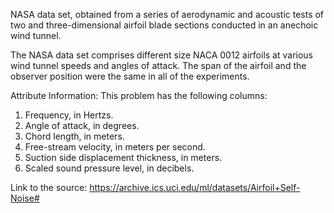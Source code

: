 NASA data set, obtained from a series of aerodynamic and acoustic tests of two and three-dimensional airfoil blade sections conducted in an anechoic wind tunnel.	

The NASA data set comprises different size NACA 0012 airfoils at various wind tunnel speeds and angles of attack. The span of the airfoil and the observer position were the same in all of the experiments. 

Attribute Information:
This problem has the following columns: 
1. Frequency, in Hertzs. 
2. Angle of attack, in degrees. 
3. Chord length, in meters. 
4. Free-stream velocity, in meters per second. 
5. Suction side displacement thickness, in meters. 
6. Scaled sound pressure level, in decibels. 


Link to the source: https://archive.ics.uci.edu/ml/datasets/Airfoil+Self-Noise#
